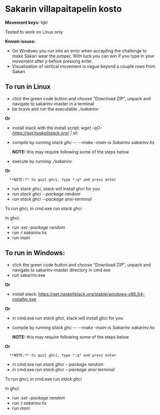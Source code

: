# Sakarin villapaitapelin kosto

**Movement keys:** hjkl

Tested to work on Linux only

**Known issues:** 
  - On Windows you run into an error when accepting the challenge to make Sakari wear the jumper. With luck you can win if you type in your movement after *y* before pressing enter.
  - Visualisation of vertical movement is vague beyond a couple rows from Sakari

## To run in Linux

  - click the green code button and choose "Download ZIP", unpack and navigate to sakarinv-master in a terminal
  - be brave and run the executable *./sakarinv*

**Or**

  - install stack with the install script: *wget -qO- https://get.haskellstack.org/ | sh*

  - compile by running *stack ghc -- --make -main-is Sakarinv sakarinv.hs*
  
      **NOTE:** this may require following some of the steps below
  - execute by running *./sakarinv*
  
**Or**
      
      **NOTE:** to quit ghci, type *:q* and press enter
      
  - run *stack ghci*, stack will install ghci for you
  - run *stack ghci --package random*
  - run *stack ghci --package ansi-terminal*

To run ghci, in cmd.exe run *stack ghci*

  In ghci:
  
  - run *:set -package random*
  - run *:l sakarinv.hs*
  - run *main*

## To run in Windows: 

  - click the green code button and choose "Download ZIP", unpack and navigate to sakarinv-master directory in cmd.exe
  - run sakarinv.exe
  
**Or**

  - install stack: https://get.haskellstack.org/stable/windows-x86_64-installer.exe

**Or**

  - in cmd.exe run *stack ghci*, stack will install ghci for you
  - compile by running *stack ghc -- --make -main-is Sakarinv sakarinv.hs*
  
      **NOTE:** this may require following some of the steps below

**Or**

      **NOTE:** to quit ghci, type *:q* and press enter
  
  - in cmd.exe run *stack ghci --package random*
  - in cmd.exe run *stack ghci --package ansi-terminal*

To run ghci, in cmd.exe run *stack ghci*

  In ghci:
  
  - run *:set -package random*
  - run *:l sakarinv.hs*
  - run *main*
